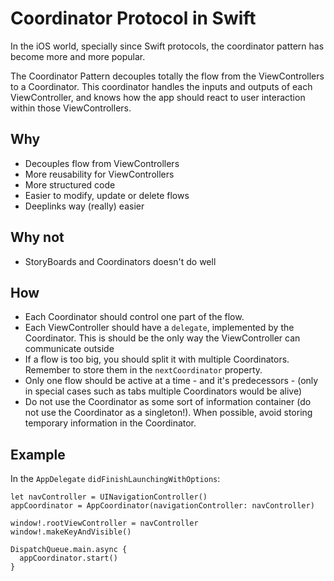 # Coordinator Protocol in Swift
In the iOS world, specially since Swift protocols, the coordinator pattern has become more and more popular. 

The Coordinator Pattern decouples totally the flow from the ViewControllers to a Coordinator. This coordinator handles the inputs and outputs of each ViewController, and knows how the app should react to user interaction within those ViewControllers. 

## Why
- Decouples flow from ViewControllers
- More reusability for ViewControllers
- More structured code
- Easier to modify, update or delete flows
- Deeplinks way (really) easier

## Why not
- StoryBoards and Coordinators doesn't do well

## How
- Each Coordinator should control one part of the flow. 
- Each ViewController should have a `delegate`, implemented by the Coordinator. This is should be the only way the ViewController can communicate outside
- If a flow is too big, you should split it with multiple Coordinators. Remember to store them in the `nextCoordinator` property.
- Only one flow should be active at a time - and it's predecessors - (only in special cases such as tabs multiple Coordinators would be alive)
- Do not use the Coordinator as some sort of information container (do not use the Coordinator as a singleton!). When possible, avoid storing temporary information in the Coordinator. 

## Example

In the `AppDelegate` `didFinishLaunchingWithOptions`:

```
let navController = UINavigationController()
appCoordinator = AppCoordinator(navigationController: navController)

window!.rootViewController = navController
window!.makeKeyAndVisible()

DispatchQueue.main.async {
  appCoordinator.start()
}
```





